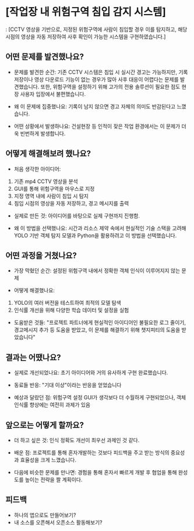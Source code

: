 # [작업장 내 위험구역 침입 감지 시스템]

: [CCTV 영상을 기반으로, 지정된 위험구역에 사람이 침입할 경우 이를 탐지하고, 해당 시점의 영상을 자동 저장하여 사후 확인이 가능한 시스템을 구현하였습니다.]

## 어떤 문제를 발견했나요?

- 문제를 발견한 순간: 기존 CCTV 시스템은 침입 시 실시간 경고는 가능하지만, 기록 저장이나 영상 다운로드 기능이 없는 경우가 많아 사후 대응이 어렵다는 문제를 발견했습니다. 또한, 위험구역을 설정하기 위해 고가의 전용 솔루션이 필요한 점도 현장 사용자 입장에서 불편했습니다.

- 왜 이 문제에 집중했나요: 기록이 남지 않으면 경고 자체의 의미도 반감된다고 느꼈습니다.

- 어떤 상황에서 발생하나요: 건설현장 등 인적이 잦은 작업 환경에서는 이 문제가 더욱 빈번하게 발생합니다.

## 어떻게 해결해보려 했나요?

- 처음 생각한 아이디어: <br>
1. 기존 mp4 CCTV 영상을 분석
2. GUI를 통해 위험구역을 마우스로 지정
3. 지정 영역 내에 사람이 침입 시 탐지
4. 침입 시점의 영상을 자동 저장하고, 경고 메시지를 출력

- 실제로 만든 것: 아이디어를 바탕으로 실제 구현까지 진행함.

- 왜 이 방법을 선택했나요: 시간과 리소스 제약 속에서 현실적인 기술 스택을 고려해 YOLO 기반 객체 탐지 모델과 Python을 활용하려고 이 방법을 선택했습니다.

## 어떤 과정을 거쳤나요?

- 가장 막혔던 순간: 설정된 위험구역 내에서 정확한 객체 인식이 이루어지지 않는 문제

- 어떻게 해결했나요: <br>
1. YOLO의 여러 버전을 테스트하여 최적의 모델 탐색
2. 인식률 개선을 위해 다양한 학습 데이터 및 설정을 실험

- 도움받은 것들: "프로젝트 파트너에게 현실적인 아이디어인 불필요한 로그 줄이기, 경고메시지 추가 등 도움을 받았고, 이 문제를 해결하기 위해 챗지피티의 도움을 받았습니다"

## 결과는 어땠나요?

- 실제로 개선되었나요: 초기 아이디어와 거의 유사하게 구현 완료했습니다.

- 동료들 반응: "기대 이상"이라는 반응을 얻었습니다

- 예상과 달랐던 점: 위험구역 설정 GUI가 생각보다 더 수월하게 구현되었으나, 객체 인식률 향상에는 여전히 과제가 있음

## 앞으로는 어떻게 할까요?

- 더 하고 싶은 것: 인식 정확도 개선이 최우선 과제인 것 같다.

- 배운 점: 프로젝트를 통해 혼자개발하는 것보다 피드백을 주고 받는 방식의 중요성과 효율성을 크게 느꼈습니다.

- 다음에 비슷한 문제를 만나면: 경험을 통해 혼자서 빠르게 개발 후 협업을 통해 완성도를 높이는 전략을 짤 계획이다.


## 피드백 
- 하나의 앱으로도 만들어보기?
- 내 소스를 오픈해서 오픈소스 활동해보기?